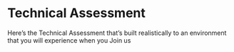 # Technical Assessment

Here’s the Technical Assessment that’s built realistically to an environment that you will experience when you Join us
